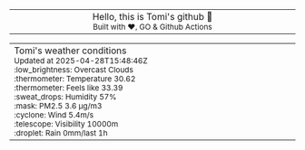 
<div align="center">
<table>
<tbody>
<td align="center">
<img width="2000" height="0"><br>
Hello, this is Tomi's github 👋<br>
<sup>Built with ❤️, GO & Github Actions</sup><br>
<img width="2000" height="0">
</td>
</tbody>
</table>
</div>
<table>
<tbody>
<td align="left">
<img width="2000" height="0"><br>
Tomi's weather conditions<br>
<sup>Updated at 2025-04-28T15:48:46Z</sup><br>
<sup>:low_brightness: Overcast Clouds</sup><br>
<sup>:thermometer: Temperature 30.62 </sup><br>
<sup>:thermometer: Feels like 33.39</sup><br>
<sup>:sweat_drops: Humidity 57%</sup><br>
<sup>:mask: PM2.5 3.6 μg/m3</sup><br>
<sup>:cyclone: Wind 5.4m/s </sup><br>
<sup>:telescope: Visibility 10000m </sup><br>
<sup>:droplet: Rain 0mm/last 1h </sup><br>
<img width="2000" height="0">
</td>
<td align="left">
<img width="2000" height="0"><br>
<br>
<img width="2000" height="0">
</td>
</tbody>
</table>
</div>
    